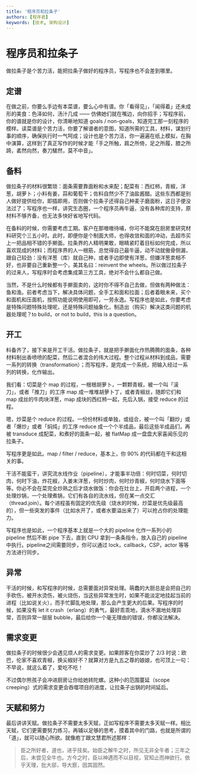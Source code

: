 ```yaml
---
title: '程序员和拉条子'
authors: [程序君]
keywords: [技术, 架构设计]
---
```


# 程序员和拉条子

做拉条子是个苦力活，能把拉条子做好的程序员，写程序也不会差到哪里。

## 定谱

在做之前，你要么手边有本菜谱，要么心中有谱。你「看得见」，「闻得着」还未成形的美食：色泽如何，汤汁几成 —— 仿佛她们就在嘴边，向你招手；写程序前，你的谱就是你的设计，你清晰地知道 goals / non-goals，知道完工那一刻程序的模样。读菜谱是个苦力活，你要了解谱者的意图，知道所需的工具，材料，谋划行事的顺序，确保执行时一气呵成；设计也是个苦力活，你一遍遍在纸上模拟，在胸中演算，这样到了真正写作的时候才能「手之所触，肩之所倚，足之所履，膝之所踦，砉然向然，奏刀騞然，莫不中音」。

## 备料

做拉条子的材料很繁琐：面条需要靠面粉和水来配；配菜有：西红柿，青椒，洋葱，胡萝卜；小料有姜，蒜和葡萄干；佐料自然少不了油盐酱醋。这些东西都是别人做好提供给你，即插即用，否则做个拉条子还得自己种麦子磨面粉，这日子便没法过了；写程序也一样，讲究生态圈，一个程序员再牛逼，没有各种库的支持，原材料不够齐备，也无法多快好省地写代码。

在备料的时候，你需要考虑工期。客户在那嗷嗷待哺，你可不能窝在厨房里研究材料研究个三五小时。此时，即便你是个制面大师，也得收敛和面的冲动，去超市买上一把品相不错的手擀面。拉条界的人精明果敢，眼睛紧盯着目标如何完成，所以喜欢现成的材料；而程序界的人一根筋，总觉得自己最牛逼，动不动就傲骨侧漏，跟自己较劲：没有洋葱（库）就自己种，或者手边即使有洋葱，但嫌洋葱卖相不好，也非要自己重新整一个，美其名曰：reinvent the wheels。所以做过拉条子的过来人，写程序时会考虑集成第三方工具，绝对不会什么都自己做。

当然，不是什么时候都有手擀面卖的，这时你不得不自己去做，但做有两种做法：鱼和渔。前者考虑当下，解决具体问题，全手工和面和拉面；后者着眼未来，买个和面机和压面机，按照功能说明使用即可，一劳永逸。写程序也是如此，你要考虑是特殊问题特殊处理呢，还是特殊问题抽象化，制造出（购买）解决这类问题的机器处理呢？to build，or not to build，this is a question。

## 开工

料备齐了，接下来是开工干活。做拉条子，就是把手擀面化作热腾腾的面条，各种材料制出香喷喷的配菜，然后二者混合的伟大过程。整个过程从材料到成品，需要一系列的转换（transformation）；而写程序，是完成一个系统，把输入经过一系列的转换，化作输出。

我们看：切菜是个 map 的过程，一根根胡萝卜，一颗颗青椒，被一个叫「滚刀」，或者「推刀」的工序 map 成一堆堆胡萝卜丁，或者青椒丝，随即它们和 map 成丝的牛肉块洋葱，map 成块的西红柿一起，先后入锅，接受 reduce 的过程。

嗯，炒菜是个 reduce 的过程。一份份材料或单独，或组合，被一个叫「翻炒」或者「爆炒」或者「焖炖」的工序 reduce 成一个个半成品，最后这些半成品们，再被 transduce 成配菜，和煮好的面条一起，被 flatMap 成一盘盘大家喜闻乐见的拉条子。

写程序更是如此。map / filter / reduce，基本上，你 90% 的代码都在干和这相关的事。

干活不能蛮干，讲究流水线作业（pipeline），才能事半功倍：何时切菜，何时切肉，何时下油，炸花椒，入姜末洋葱，何时炒肉，何时炒青椒，何时烧水下面等等。你必不会在菜完全炒熟之后才烧水做饭：你会在灶台上，开启两个进程，一个处理炒锅，一个处理煮锅，它们有各自的流水线，但在某一点交汇（thread.join）。每个进程虽有固定的优先级（烧水的时候，炒菜是优先级最高的），但一些突发的事件（比如水开了，或者水要溢出来了）可以抢占你的处理能力。

写程序也是如此，一个程序基本上就是一个大的 pipeline 化作一系列小的 pipeline 然后不断 pipe 下去，直到 CPU 拿到一条条指令，放入自己的 pipeline 中执行。pipeline之间需要同步，你可以通过 lock，callback，CSP，actor 等等方法进行同步。

## 异常

干活的时候，和写程序的时候，总需要面对异常处理。萌蠢的大厨总是会把自己的手砍伤，被开水烫伤，被火烧伤，当这些异常发生时，如果不能淡定地挂起当前的进程（比如说关火），而手忙脚乱地处理，那么会产生更大的后果。写程序的时候，如果没有 let it crash（erlang）的勇气，最好乖乖地，滴水不漏地处理异常，否则异常一层层 bubble，最后给你一个毫无理由的错误，你都没法解决。

## 需求变更

做拉条子的时候很少会遇见烦人的需求变更。如果顾客在你菜炒了 2/3 时说：欧巴，伦家不喜欢青椒，换尖椒好不？就算对方是九五之尊的娘娘，也可顶上一句：不早说，就这么着了，爱吃不吃！

不过偶尔熊孩子会冲进厨房让你给她转陀螺。这种小的范围蔓延（scope creeping）式的需求变更会吞噬项目的进度，让拉条子出锅的时间延后。

## 天赋和努力

最后讲讲天赋。做拉条子不需要太多天赋，正如写程序不需要太多天赋一样。相比天赋，它们更需要努力练习，再辅以足够的思考，摸着其中的门路，也就是所谓的「道」，就可以随心所欲。就像庖丁跟文慧君所述那样：

> 臣之所好者，道也，进乎技矣。始臣之解牛之时，所见无非全牛者；三年之后，未尝见全牛也。方今之时，臣以神遇而不以目视，官知止而神欲行。依乎天理，批大郤，导大窾，因其固然。
